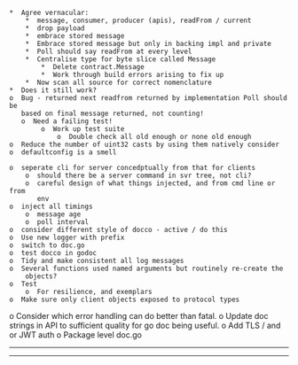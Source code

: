     *  Agree vernacular:
        *  message, consumer, producer (apis), readFrom / current
        *  drop payload
        *  embrace stored message
        *  Embrace stored message but only in backing impl and private
        *  Poll should say readFrom at every level
        *  Centralise type for byte slice called Message
            *  Delete contract.Message
            *  Work through build errors arising to fix up
        *  Now scan all source for correct nomenclature
    *  Does it still work?
    o  Bug - returned next readfrom returned by implementation Poll should be 
       based on final message returned, not counting!
       o  Need a failing test!
            o  Work up test suite
                o  Double check all old enough or none old enough
    o  Reduce the number of uint32 casts by using them natively consider
    o  defaultconfig is a smell

    o  seperate cli for server concedptually from that for clients
        o  should there be a server command in svr tree, not cli?
        o  careful design of what things injected, and from cmd line or from
           env
    o  inject all timings
        o  message age
        o  poll interval
    o  consider different style of docco - active / do this
    o  Use new logger with prefix
    o  switch to doc.go
    o  test docco in godoc
    o  Tidy and make consistent all log messages
    o  Several functions used named arguments but routinely re-create the
        objects?
    o  Test
        o  For resilience, and exemplars
    o  Make sure only client objects exposed to protocol types
o  Consider which error handling can do better than fatal.
o  Update doc strings in API to sufficient quality for go doc being useful.
o  Add TLS / and or JWT auth
o  Package level doc.go

----------------------------------------------------------------
----------------------------------------------------------------
